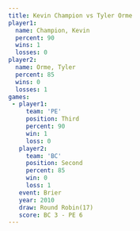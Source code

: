 ```yaml
---
title: Kevin Champion vs Tyler Orme
player1:               
  name: Champion, Kevin
  percent: 90          
  wins: 1              
  losses: 0            
player2:               
  name: Orme, Tyler    
  percent: 85          
  wins: 0              
  losses: 1            
games:
 - player1:         
     team: 'PE'     
     position: Third
     percent: 90    
     win: 1         
     loss: 0        
   player2:          
     team: 'BC'      
     position: Second
     percent: 85     
     win: 0          
     loss: 1         
   event: Brier         
   year: 2010           
   draw: Round Robin(17)
   score: BC 3 - PE 6   
---
```

